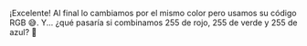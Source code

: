 ¡Excelente! Al final lo cambiamos por el mismo color pero usamos su código RGB :sweat_smile:. Y... ¿qué pasaría si combinamos 255 de rojo, 255 de verde y 255 de azul? :thinking: